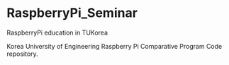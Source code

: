 # RaspberryPi_Seminar
RaspberryPi education in TUKorea


Korea University of Engineering Raspberry Pi Comparative Program Code repository.